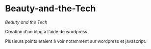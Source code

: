 # Beauty-and-the-Tech

*Beauty and the Tech*

Création d'un blog à l'aide de wordpress.

Plusieurs points étaient à voir notamment sur wordpress et javascript.

